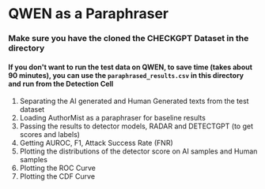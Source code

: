 # QWEN as a Paraphraser
### Make sure you have the cloned the CHECKGPT Dataset in the directory
#### If you don't want to run the test data on QWEN, to save time (takes about 90 minutes), you can use the `paraphrased_results.csv` in this directory and run from the Detection Cell
1. Separating the AI generated and Human Generated texts from the test dataset
2. Loading AuthorMist as a paraphraser for baseline results
3. Passing the results to detector models, RADAR and DETECTGPT (to get scores and labels)
5. Getting AUROC, F1, Attack Success Rate (FNR)
6. Plotting the distributions of the detector score on AI samples and Human samples
7. Plotting the ROC Curve
8. Plotting the CDF Curve

